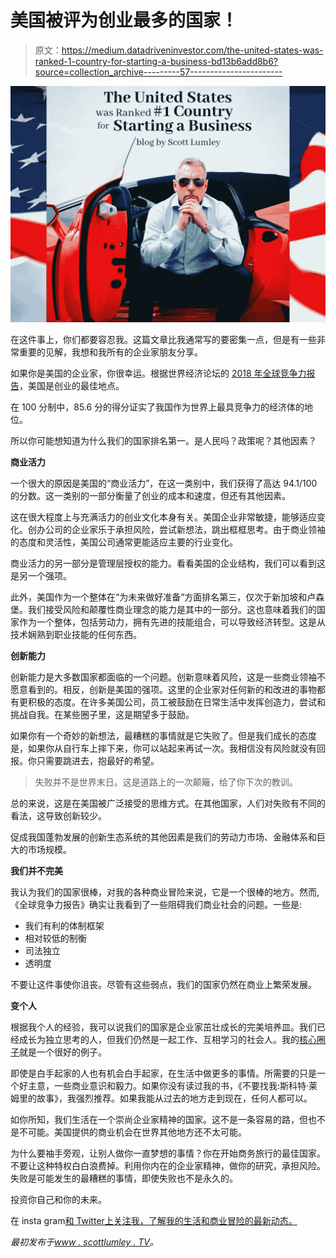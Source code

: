 # 美国被评为创业最多的国家！

> 原文：<https://medium.datadriveninvestor.com/the-united-states-was-ranked-1-country-for-starting-a-business-bd13b6add8b6?source=collection_archive---------57----------------------->

![](img/b2cdaf1216af2898d4fefac5b5923b37.png)

在这件事上，你们都要容忍我。这篇文章比我通常写的要密集一点，但是有一些非常重要的见解，我想和我所有的企业家朋友分享。

如果你是美国的企业家，你很幸运。根据世界经济论坛的 [2018 年全球竞争力报告](http://www3.weforum.org/docs/GCR2018/05FullReport/TheGlobalCompetitivenessReport2018.pdf)，美国是创业的最佳地点。

在 100 分制中，85.6 分的得分证实了我国作为世界上最具竞争力的经济体的地位。

所以你可能想知道为什么我们的国家排名第一。是人民吗？政策呢？其他因素？

**商业活力**

一个很大的原因是美国的“商业活力”，在这一类别中，我们获得了高达 94.1/100 的分数。这一类别的一部分衡量了创业的成本和速度，但还有其他因素。

这在很大程度上与充满活力的创业文化本身有关。美国企业非常敏捷，能够适应变化。创办公司的企业家乐于承担风险，尝试新想法，跳出框框思考。由于商业领袖的态度和灵活性，美国公司通常更能适应主要的行业变化。

商业活力的另一部分是管理层授权的能力。看看美国的企业结构，我们可以看到这是另一个强项。

此外，美国作为一个整体在“为未来做好准备”方面排名第三，仅次于新加坡和卢森堡。我们接受风险和颠覆性商业理念的能力是其中的一部分。这也意味着我们的国家作为一个整体，包括劳动力，拥有先进的技能组合，可以导致经济转型。这是从技术娴熟到职业技能的任何东西。

**创新能力**

创新能力是大多数国家都面临的一个问题。创新意味着风险，这是一些商业领袖不愿意看到的。相反，创新是美国的强项。这里的企业家对任何新的和改进的事物都有更积极的态度。在许多美国公司，员工被鼓励在日常生活中发挥创造力，尝试和挑战自我。在某些圈子里，这是期望多于鼓励。

如果你有一个奇妙的新想法，最糟糕的事情就是它失败了。但是我们成长的态度是，如果你从自行车上摔下来，你可以站起来再试一次。我相信没有风险就没有回报。你只需要跳进去，抱最好的希望。

> 失败并不是世界末日。这是道路上的一次颠簸，给了你下次的教训。

总的来说，这是在美国被广泛接受的思维方式。在其他国家，人们对失败有不同的看法，这导致创新较少。

促成我国蓬勃发展的创新生态系统的其他因素是我们的劳动力市场、金融体系和巨大的市场规模。

**我们并不完美**

我认为我们的国家很棒，对我的各种商业冒险来说，它是一个很棒的地方。然而,《全球竞争力报告》确实让我看到了一些阻碍我们商业社会的问题。一些是:

*   我们有利的体制框架
*   相对较低的制衡
*   司法独立
*   透明度

不要让这件事使你沮丧。尽管有这些弱点，我们的国家仍然在商业上繁荣发展。

**变个人**

根据我个人的经验，我可以说我们的国家是企业家茁壮成长的完美培养皿。我们已经成长为独立思考的人，但我们仍然是一起工作、互相学习的社会人。我的[核心圈子](https://www.scottlumley.com/inner-circle/)就是一个很好的例子。

即使是白手起家的人也有机会白手起家，在生活中做更多的事情。所需要的只是一个好主意，一些商业意识和毅力。如果你没有读过我的书，《不要找我:斯科特·莱姆里的故事》，我强烈推荐。如果我能从过去的地方走到现在，任何人都可以。

如你所知，我们生活在一个崇尚企业家精神的国家。这不是一条容易的路，但也不是不可能。美国提供的商业机会在世界其他地方还不太可能。

为什么要袖手旁观，让别人做你一直梦想的事情？你在开始商务旅行的最佳国家。不要让这种特权白白浪费掉。利用你内在的企业家精神，做你的研究，承担风险。失败是可能发生的最糟糕的事情，即使失败也不是永久的。

投资你自己和你的未来。

在 insta gram[和 Twitter](https://www.instagram.com/scott_lumley/)[上关注我，了解我的生活和商业冒险的最新动态。](https://twitter.com/scott_lumley)

*最初发布于*[*www . scottlumley . TV*](http://www.scottlumley.tv/entreprenuership/the-united-states-was-ranked-1-country-for-starting-a-business/)*。*